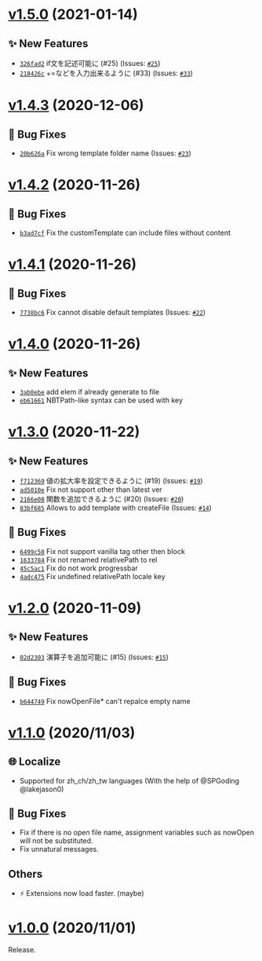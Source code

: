 # [v1.5.0](https://github.com/ChenCMD/MC-Datapack-Utility/compare/v1.4.3...v1.5.0) (2021-01-14)

## ✨ New Features
- [`326fad2`](https://github.com/ChenCMD/MC-Datapack-Utility/commit/326fad2)  if文を記述可能に (#25) (Issues: [`#25`](https://github.com/ChenCMD/MC-Datapack-Utility/issues/25))
- [`218426c`](https://github.com/ChenCMD/MC-Datapack-Utility/commit/218426c)  +&#x3D;などを入力出来るように (#33) (Issues: [`#33`](https://github.com/ChenCMD/MC-Datapack-Utility/issues/33))

# [v1.4.3](https://github.com/ChenCMD/MC-Datapack-Utility/compare/v1.4.2...v1.4.3) (2020-12-06)

## 🐛 Bug Fixes
- [`20b626a`](https://github.com/ChenCMD/MC-Datapack-Utility/commit/20b626a)  Fix wrong template folder name (Issues: [`#23`](https://github.com/ChenCMD/MC-Datapack-Utility/issues/23))

# [v1.4.2](https://github.com/ChenCMD/MC-Datapack-Utility/compare/v1.4.1...v1.4.2) (2020-11-26)

## 🐛 Bug Fixes
- [`b3ad7cf`](https://github.com/ChenCMD/MC-Datapack-Utility/commit/b3ad7cf)  Fix the customTemplate can include files without content

# [v1.4.1](https://github.com/ChenCMD/MC-Datapack-Utility/compare/v1.4.0...v1.4.1) (2020-11-26)

## 🐛 Bug Fixes
- [`7738bc6`](https://github.com/ChenCMD/MC-Datapack-Utility/commit/7738bc6)  Fix cannot disable default templates (Issues: [`#22`](https://github.com/ChenCMD/MC-Datapack-Utility/issues/22))

# [v1.4.0](https://github.com/ChenCMD/MC-Datapack-Utility/compare/v1.3.0...v1.4.0) (2020-11-26)

## ✨ New Features
- [`3ab0ebe`](https://github.com/ChenCMD/MC-Datapack-Utility/commit/3ab0ebe)  add elem if already generate to file 
- [`eb61661`](https://github.com/ChenCMD/MC-Datapack-Utility/commit/eb61661)  NBTPath-like syntax can be used with key

# [v1.3.0](https://github.com/ChenCMD/MC-Datapack-Utility/compare/v1.2.0...v1.3.0) (2020-11-22)

## ✨ New Features
- [`f712369`](https://github.com/ChenCMD/MC-Datapack-Utility/commit/f712369)  値の拡大率を設定できるように (#19) (Issues: [`#19`](https://github.com/ChenCMD/MC-Datapack-Utility/issues/19))
- [`ad5010e`](https://github.com/ChenCMD/MC-Datapack-Utility/commit/ad5010e)  Fix not support other than latest ver 
- [`2166e08`](https://github.com/ChenCMD/MC-Datapack-Utility/commit/2166e08)  関数を追加できるように (#20) (Issues: [`#20`](https://github.com/ChenCMD/MC-Datapack-Utility/issues/20))
- [`83bf685`](https://github.com/ChenCMD/MC-Datapack-Utility/commit/83bf685)  Allows to add template with createFile (Issues: [`#14`](https://github.com/ChenCMD/MC-Datapack-Utility/issues/14))

## 🐛 Bug Fixes
- [`6499c50`](https://github.com/ChenCMD/MC-Datapack-Utility/commit/6499c50)  Fix not support vanilla tag other then block 
- [`1633784`](https://github.com/ChenCMD/MC-Datapack-Utility/commit/1633784)  Fix not renamed relativePath to rel 
- [`45c5ac1`](https://github.com/ChenCMD/MC-Datapack-Utility/commit/45c5ac1)  Fix do not work progressbar 
- [`4adc475`](https://github.com/ChenCMD/MC-Datapack-Utility/commit/4adc475)  Fix undefined relativePath locale key

# [v1.2.0](https://github.com/ChenCMD/MC-Datapack-Utility/compare/v1.1.0...v1.2.0) (2020-11-09)

## ✨ New Features
- [`02d2303`](https://github.com/ChenCMD/MC-Datapack-Utility/commit/02d2303)  演算子を追加可能に (#15) (Issues: [`#15`](https://github.com/ChenCMD/MC-Datapack-Utility/issues/15))

## 🐛 Bug Fixes
- [`b644749`](https://github.com/ChenCMD/MC-Datapack-Utility/commit/b644749)  Fix nowOpenFile* can&#x27;t repalce empty name

# [v1.1.0](https://github.com/ChenCMD/MC-Datapack-Utility/compare/v1.0.0...v1.1.0) (2020/11/03)

## :globe_with_meridians: Localize

* Supported for zh_ch/zh_tw languages (With the help of @SPGoding @lakejason0)

## :bug: Bug Fixes

* Fix if there is no open file name, assignment variables such as nowOpen will not be substituted.
* Fix unnatural messages.

## Others

* :zap: Extensions now load faster. (maybe)

# [v1.0.0](https://github.com/ChenCMD/MC-Datapack-Utility/tree/v1.0.0) (2020/11/01)

Release.
